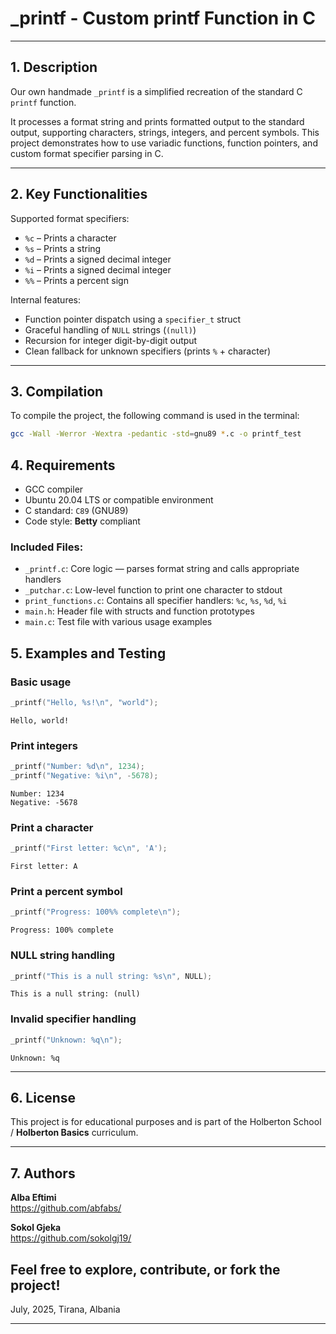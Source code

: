 # _printf - Custom printf Function in C

---

## 1. Description

Our own handmade `_printf` is a simplified recreation of the standard C `printf` function.

It processes a format string and prints formatted output to the standard output, supporting characters, strings, integers, and percent symbols. This project demonstrates how to use variadic functions, function pointers, and custom format specifier parsing in C.

---

## 2. Key Functionalities

 Supported format specifiers:
- `%c` – Prints a character
- `%s` – Prints a string
- `%d` – Prints a signed decimal integer
- `%i` – Prints a signed decimal integer
- `%%` – Prints a percent sign

 Internal features:
- Function pointer dispatch using a `specifier_t` struct
- Graceful handling of `NULL` strings (`(null)`)
- Recursion for integer digit-by-digit output
- Clean fallback for unknown specifiers (prints `%` + character)

---

## 3. Compilation

To compile the project, the following command is used in the terminal:

```bash
gcc -Wall -Werror -Wextra -pedantic -std=gnu89 *.c -o printf_test
```

## 4. Requirements

- GCC compiler
- Ubuntu 20.04 LTS or compatible environment
- C standard: `C89` (GNU89)
- Code style: **Betty** compliant

### Included Files:

- `_printf.c`: Core logic — parses format string and calls appropriate handlers
- `_putchar.c`: Low-level function to print one character to stdout
- `print_functions.c`: Contains all specifier handlers: `%c`, `%s`, `%d`, `%i`
- `main.h`: Header file with structs and function prototypes
- `main.c`: Test file with various usage examples

## 5. Examples and Testing

### Basic usage

```c
_printf("Hello, %s!\n", "world");
````

```plaintext
Hello, world!
```

### Print integers

```c
_printf("Number: %d\n", 1234);
_printf("Negative: %i\n", -5678);
```

```plaintext
Number: 1234
Negative: -5678
```

### Print a character

```c
_printf("First letter: %c\n", 'A');
```

```plaintext
First letter: A
```

### Print a percent symbol

```c
_printf("Progress: 100%% complete\n");
```

```plaintext
Progress: 100% complete
```

### NULL string handling

```c
_printf("This is a null string: %s\n", NULL);
```

```plaintext
This is a null string: (null)
```

### Invalid specifier handling

```c
_printf("Unknown: %q\n");
```

```plaintext
Unknown: %q
```

---

## 6. License

This project is for educational purposes and is part of the Holberton School / **Holberton Basics** curriculum.

---

## 7. Authors

**Alba Eftimi**  
 https://github.com/abfabs/

**Sokol Gjeka**  
 https://github.com/sokolgj19/
 

Feel free to explore, contribute, or fork the project!
---
July, 2025,
Tirana, Albania

---

```
```